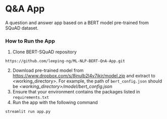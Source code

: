 # Q&A App
A question and answer app based on a BERT model pre-trained from SQuAD dataset.


### How to Run the App

1. Clone BERT-SQuAD repository
```
https://github.com/leeping-ng/ML-NLP-BERT-QnA-App.git
```
2. Download pre-trained model from https://www.dropbox.com/s/8jnulb2l4v7ikir/model.zip and extract to <working_directory>. For example, the path of `bert_config.json` should be *<working_directory>/model/bert_config.json*
3. Ensure that your environment contains the packages listed in `requirements.txt`
4. Run the app with the following command
```
streamlit run app.py
```

